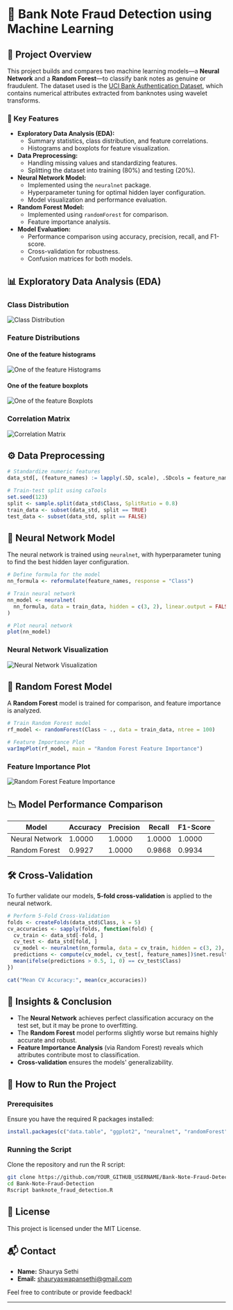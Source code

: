 # 🏦 Bank Note Fraud Detection using Machine Learning

## 📌 Project Overview
This project builds and compares two machine learning models—a **Neural Network** and a **Random Forest**—to classify bank notes as genuine or fraudulent. The dataset used is the [UCI Bank Authentication Dataset](https://archive.ics.uci.edu/ml/datasets/banknote+authentication), which contains numerical attributes extracted from banknotes using wavelet transforms.

### 🔹 Key Features
- **Exploratory Data Analysis (EDA):**
  - Summary statistics, class distribution, and feature correlations.
  - Histograms and boxplots for feature visualization.
- **Data Preprocessing:**
  - Handling missing values and standardizing features.
  - Splitting the dataset into training (80%) and testing (20%).
- **Neural Network Model:**
  - Implemented using the `neuralnet` package.
  - Hyperparameter tuning for optimal hidden layer configuration.
  - Model visualization and performance evaluation.
- **Random Forest Model:**
  - Implemented using `randomForest` for comparison.
  - Feature importance analysis.
- **Model Evaluation:**
  - Performance comparison using accuracy, precision, recall, and F1-score.
  - Cross-validation for robustness.
  - Confusion matrices for both models.

## 📊 Exploratory Data Analysis (EDA)
### Class Distribution
![Class Distribution](bankClassDist.png)

### Feature Distributions
#### One of the feature histograms
![One of the feature Histograms](imgVarHist.png)

#### One of the feature boxplots
![One of the feature Boxplots](boxImgSkew.png)

### Correlation Matrix
![Correlation Matrix](bankCorrPlot.png)

## ⚙️ Data Preprocessing
```r
# Standardize numeric features
data_std[, (feature_names) := lapply(.SD, scale), .SDcols = feature_names]

# Train-test split using caTools
set.seed(123)
split <- sample.split(data_std$Class, SplitRatio = 0.8)
train_data <- subset(data_std, split == TRUE)
test_data <- subset(data_std, split == FALSE)
```

## 🤖 Neural Network Model
The neural network is trained using `neuralnet`, with hyperparameter tuning to find the best hidden layer configuration.

```r
# Define formula for the model
nn_formula <- reformulate(feature_names, response = "Class")

# Train neural network
nn_model <- neuralnet(
  nn_formula, data = train_data, hidden = c(3, 2), linear.output = FALSE, stepmax = 1e6
)

# Plot neural network
plot(nn_model)
```

### Neural Network Visualization
![Neural Network Visualization](bankNN.png)

## 🌲 Random Forest Model
A **Random Forest** model is trained for comparison, and feature importance is analyzed.

```r
# Train Random Forest model
rf_model <- randomForest(Class ~ ., data = train_data, ntree = 100)

# Feature Importance Plot
varImpPlot(rf_model, main = "Random Forest Feature Importance")
```

### Feature Importance Plot
![Random Forest Feature Importance](bankFeatImpRf.png)

## 📉 Model Performance Comparison
| Model          | Accuracy | Precision | Recall  | F1-Score |
|---------------|----------|----------|--------|---------|
| Neural Network | 1.0000   | 1.0000   | 1.0000 | 1.0000  |
| Random Forest  | 0.9927   | 1.0000   | 0.9868 | 0.9934  |

## 🛠️ Cross-Validation
To further validate our models, **5-fold cross-validation** is applied to the neural network.

```r
# Perform 5-Fold Cross-Validation
folds <- createFolds(data_std$Class, k = 5)
cv_accuracies <- sapply(folds, function(fold) {
  cv_train <- data_std[-fold, ]
  cv_test <- data_std[fold, ]
  cv_model <- neuralnet(nn_formula, data = cv_train, hidden = c(3, 2), linear.output = FALSE, stepmax = 1e6)
  predictions <- compute(cv_model, cv_test[, feature_names])$net.result
  mean(ifelse(predictions > 0.5, 1, 0) == cv_test$Class)
})

cat("Mean CV Accuracy:", mean(cv_accuracies))
```

## 📌 Insights & Conclusion
- The **Neural Network** achieves perfect classification accuracy on the test set, but it may be prone to overfitting.
- The **Random Forest** model performs slightly worse but remains highly accurate and robust.
- **Feature Importance Analysis** (via Random Forest) reveals which attributes contribute most to classification.
- **Cross-validation** ensures the models' generalizability.

## 🚀 How to Run the Project
### Prerequisites
Ensure you have the required R packages installed:
```r
install.packages(c("data.table", "ggplot2", "neuralnet", "randomForest", "caTools", "caret", "knitr", "dplyr", "reshape2"))
```

### Running the Script
Clone the repository and run the R script:
```sh
git clone https://github.com/YOUR_GITHUB_USERNAME/Bank-Note-Fraud-Detection.git
cd Bank-Note-Fraud-Detection
Rscript banknote_fraud_detection.R
```

## 📜 License
This project is licensed under the MIT License.

## 📬 Contact
- **Name:** Shaurya Sethi
- **Email:** shauryaswapansethi@gmail.com

Feel free to contribute or provide feedback!

---


